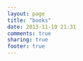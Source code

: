 ```yaml
---
layout: page
title: "books"
date: 2013-11-19 21:31
comments: true
sharing: true
footer: true
---
```

